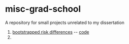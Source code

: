 # misc-grad-school

A repository for small projects unrelated to my dissertation


1. [bootstrapped risk differences](/survival/risk-diff.html/?raw=true) -- [code](/survival/risk-diff.Rmd)
2. 
